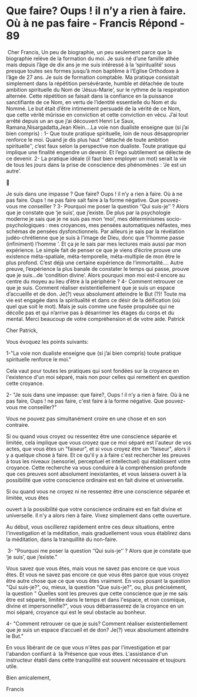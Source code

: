 # Que faire? Oups ! il n’y a rien à faire. Où à ne pas faire - Francis Répond - 89

&nbsp;Cher Francis, Un peu de biographie, un peu seulement parce que la biographie rel&egrave;ve de la formation du moi. Je suis n&eacute; d&rsquo;une famille ath&eacute;e mais depuis l&rsquo;&acirc;ge de dix ans je me suis int&eacute;ress&eacute; &agrave; la &lsquo;spiritualit&eacute;&rsquo; sous presque toutes ses formes jusqu&rsquo;&agrave; mon bapt&ecirc;me &agrave; l&rsquo;Eglise Orthodoxe &agrave; l&rsquo;&acirc;ge de 27 ans. Je suis de formation comptable. Ma pratique consistait simplement dans la r&eacute;p&eacute;tition pers&eacute;v&eacute;rante, humble et d&eacute;tach&eacute;e de toute ambition spirituelle du Nom de &lsquo;J&eacute;sus-Marie&rsquo;, sur le rythme de la respiration altern&eacute;e. Cette r&eacute;p&eacute;tition se faisait dans la confiance en la puissance sanctifiante de ce Nom, en vertu de l&rsquo;identit&eacute; essentielle du Nom et du Nomm&eacute;. Le but &eacute;tait d&rsquo;&ecirc;tre intimement persuad&eacute; de la v&eacute;rit&eacute; de ce Nom, que cette v&eacute;rit&eacute; m&ucirc;risse en conviction et cette conviction en v&eacute;cu. J&rsquo;ai tout arr&ecirc;t&eacute; depuis un an que j&rsquo;ai d&eacute;couvert Henri Le Saux, Ramana,Nisargadatta,Jean Klein&hellip;.La voie non dualiste enseigne que (si j&rsquo;ai bien compris) : 1- Que toute pratique spirituelle, loin de nous d&eacute;sapproprier renforce le moi. Quand je dis plus haut &lsquo;&rsquo; d&eacute;tach&eacute; de toute ambition spirituelle&rsquo;&rsquo;, c&rsquo;est faux selon la perspective non dualiste. Toute pratique qui implique une finalit&eacute; engendre un devenir. Et l&rsquo;ego subtilement se d&eacute;lecte de ce devenir. 2- La pratique id&eacute;ale (il faut bien employer un mot) serait la vie de tous les jours dans la prise de conscience des ph&eacute;nom&egrave;nes : &lsquo;Je est un autre&rsquo;. 



 Je suis dans une impasse ? Que faire? Oups ! il n&rsquo;y a rien &agrave; faire. O&ugrave; &agrave; ne pas faire. Oups ! ne pas faire sait faire &agrave; la forme n&eacute;gative. Que pouvez-vous me conseiller ? 3- Pourquoi me poser la question &lsquo;&rsquo;Qui suis-je&rsquo;&rsquo; ? Alors que je constate que &lsquo;je suis&rsquo;, que j&rsquo;existe. De plus par la psychologie moderne je sais que je ne suis pas mon &lsquo;moi&rsquo;, mes d&eacute;terminismes socio-psychologiques : mes croyances, mes pens&eacute;es automatiques n&eacute;fastes, mes sch&eacute;mas de pens&eacute;es dysfonctionnels. Par ailleurs je sais par la r&eacute;v&eacute;lation jud&eacute;o-chr&eacute;tienne que je suis &agrave; l&rsquo;image de Dieu, donc que &lsquo;l&rsquo;homme passe (infiniment) l&rsquo;homme &rsquo;. Et &ccedil;a je le sais par mes lectures mais aussi par mon exp&eacute;rience. Le simple fait de penser ce que je viens d&rsquo;&eacute;crire prouve une existence m&eacute;ta-spatiale, m&eacute;ta-temporelle, m&eacute;ta-multiple de mon &ecirc;tre le plus profond. C&rsquo;est d&eacute;j&agrave; une certaine exp&eacute;rience de l&rsquo;immortalit&eacute;&hellip;. Autre preuve, l&rsquo;exp&eacute;rience la plus banale de constater le temps qui passe, prouve que je suis&hellip;de &lsquo;condition divine&rsquo;. Alors pourquoi mon moi est-il encore au centre du moyeu au lieu d&rsquo;&ecirc;tre &agrave; la p&eacute;riph&eacute;rie ? 4- Comment retrouver ce que je suis. Comment r&eacute;aliser existentiellement que je suis un espace d&rsquo;accueille et de don. Je(?) veux absolument atteindre le But (?)! Toute ma vie est engag&eacute;e dans la spiritualit&eacute; et dans ce d&eacute;sir de la d&eacute;ification (o&ugrave; quel que soit le mot). Mais je suis comme une fus&eacute;e propuls&eacute;e qui ne d&eacute;colle pas et qui n&rsquo;arrive pas &agrave; d&eacute;sarrimer les &eacute;tages du corps et du mental. Merci beaucoup de votre compr&eacute;hension et de votre aide. Patrick

Cher Patrick,

Vous &eacute;voquez les points suivants:

1-"La voie non dualiste enseigne que (si j&rsquo;ai bien compris) toute pratique spirituelle renforce le moi."

Cela vaut pour toutes les pratiques qui sont fond&eacute;es sur la croyance en l'existence d'un moi s&eacute;par&eacute;, mais non pour celles qui remettent en question cette croyance.

2- "Je suis dans une impasse: que faire?, Oups ! il n&rsquo;y a rien &agrave; faire. O&ugrave; &agrave; ne pas faire, Oups ! ne pas faire, c'est faire &agrave; la forme n&eacute;gative. Que pouvez-vous me conseiller?"

Vous ne pouvez pas simultan&eacute;ment croire en une chose et en son contraire.&nbsp;

Si ou quand vous croyez ou ressentez &ecirc;tre une conscience s&eacute;par&eacute;e et limit&eacute;e, cela implique que vous croyez que ce moi s&eacute;par&eacute; est l'auteur de vos actes, que vous &ecirc;tes un "faiseur", et si vous croyez &ecirc;tre un "faiseur", alors il y a quelque chose &agrave; faire. Et ce qu'il y a &agrave; faire c'est rechercher les preuves &agrave; tous les niveaux (sensoriel, perceptuel et intellectuel) qui &eacute;tablissent votre croyance. Cette recherche va vous conduire &agrave; la compr&eacute;hension profonde que ces preuves sont absolument inexistantes, et vous laissera ouvert &agrave; la possibilit&eacute; que votre conscience ordinaire est en fait divine et universelle.

Si ou quand vous ne croyez ni ne ressentez &ecirc;tre une conscience s&eacute;par&eacute;e et limit&eacute;e, vous &ecirc;tes

ouvert &agrave; la possibilit&eacute; que votre conscience ordinaire est en fait divine et universelle. Il n'y a alors rien &agrave; faire. Vivez simplement dans cette ouverture.

Au d&eacute;but, vous oscillerez rapidement entre ces deux situations, entre l'investigation et la m&eacute;ditation, mais graduellement vous vous &eacute;tablirez dans la m&eacute;ditation, dans la tranquillit&eacute; du non-faire.

&nbsp;3- "Pourquoi me poser la question &lsquo;&rsquo;Qui suis-je&rsquo;&rsquo; ? Alors que je constate que &lsquo;je suis&rsquo;, que j&rsquo;existe."

Vous savez que vous &ecirc;tes, mais vous ne savez pas encore ce que vous &ecirc;tes. Et vous ne savez pas encore ce que vous &ecirc;tes parce que vous croyez &ecirc;tre autre chose que ce que vous &ecirc;tes vraiment. En vous posant la question "Qui suis-je?", ou, mieux, la question "Que suis-je?", ou, plus pr&eacute;cis&eacute;ment, la question " Quelles sont les preuves que cette conscience que je me sais &ecirc;tre est s&eacute;par&eacute;e, limit&eacute;e dans le temps et dans l'espace, et non cosmique, divine et impersonnelle?", vous vous d&eacute;barrasserez de la croyance en un moi s&eacute;par&eacute;, croyance qui est le seul obstacle au bonheur.

4- "Comment retrouver ce que je suis? Comment r&eacute;aliser existentiellement que je suis un espace d&rsquo;accueil et de don? Je(?) veux absolument atteindre le But."

En vous lib&eacute;rant de ce que vous n'&ecirc;tes pas par l'investigation et par l'abandon confiant &agrave;&nbsp; la Pr&eacute;sence que vous &ecirc;tes. L'assistance d'un instructeur &eacute;tabli dans cette tranquillit&eacute; est souvent n&eacute;cessaire et toujours utile.

Bien amicalement,

Francis


